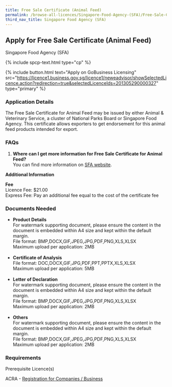 ```yaml
---
title: Free Sale Certificate (Animal Feed)
permalink: /browse-all-licences/Singapore-Food-Agency-(SFA)/Free-Sale-Certificate-(Animal-Feed)
third_nav_title: Singapore Food Agency (SFA)
---
```


## Apply for Free Sale Certificate (Animal Feed)

Singapore Food Agency (SFA)

{% include spcp-text.html type="cp" %}

{% include button.html text="Apply on GoBusiness Licensing" src="https://licence1.business.gov.sg/licence1/neweadvisor/showSelectedLicence.action?redirection=true&selectedLicenceIds=201305290000327" type="primary" %}

<H3>Application Details</H3>

<p>The Free Sale Certificate for Animal Feed may be issued by either Animal & Veterinary Service, a cluster of National Parks Board or Singapore Food Agency. This certificate allows exporters to get endorsement for this animal feed products intended for export.</p>
<h3>FAQs</h3>
<ol>
<li><strong>Where can I get more information for Free Sale Certificate for Animal Feed?</strong> <br />You can find more information on <a href="https://www.sfa.gov.sg/food-import-export/import-export-transshipment-of-live-poultry-livestock" target="_blank" rel="noopener">SFA website</a>.</li>
</ol>

<strong>Additional Information</strong>

<p><strong>Fee<br /></strong>Licence Fee: $21.00<br />Express Fee: Pay an additional fee equal to the cost of the certificate fee</p>

<H3>Documents Needed</H3>

<ul>
 <li><strong>Product Details</strong><br />For watermark supporting document, please ensure the content in the document is embedded within A4 size and kept within the default margin.<br />File format: BMP,DOCX,GIF,JPEG,JPG,PDF,PNG,XLS,XLSX<br />Maximum upload per application: 2MB<br /><br /></li>
 <li><strong>Certificate of Analysis<br /></strong>File format: DOC,DOCX,GIF,JPG,PDF,PPT,PPTX,XLS,XLSX<br />Maximum upload per application: 5MB<br /><br /></li>
 <li><strong>Letter of Declaration</strong><br />For watermark supporting document, please ensure the content in the document is embedded within A4 size and kept within the default margin.<br />File format: BMP,DOCX,GIF,JPEG,JPG,PDF,PNG,XLS,XLSX<br />Maximum upload per application: 2MB<br /><br /></li>
 <li><strong>Others</strong><br />For watermark supporting document, please ensure the content in the document is embedded within A4 size and kept within the default margin.<br />File format: BMP,DOCX,GIF,JPEG,JPG,PDF,PNG,XLS,XLSX<br />Maximum upload per application: 2MB</li>
 </ul>

<H3>Requirements</H3>

<p>Prerequisite Licence(s)</p>
 <p>ACRA - <a href="https://www.acra.gov.sg/Home/" target="_blank" rel="noopener">Registration for Companies / Business</a></p>

